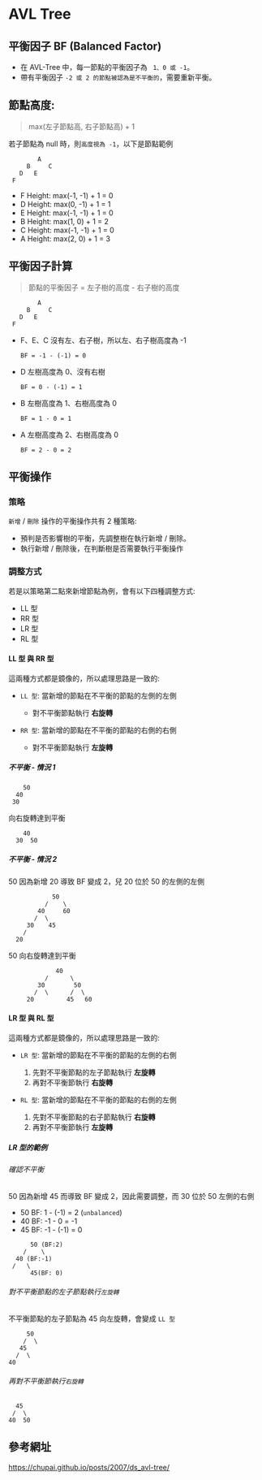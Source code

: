 # AVL Tree

## 平衡因子 BF (Balanced Factor)

- 在 AVL-Tree 中，每一節點的平衡因子為 ` 1、0 或 -1`。   
- 帶有平衡因子 `-2 或 2 的節點被認為是不平衡的`，需要重新平衡。

## 節點高度: 

> max(左子節點高, 右子節點高) + 1

若子節點為 null 時，則`高度視為 -1`，以下是節點範例
```
        A
     B     C
   D   E
 F 
``` 

- F Height: max(-1, -1) + 1 = 0
- D Height: max(0, -1) + 1 = 1
- E Height: max(-1, -1) + 1 = 0
- B Height: max(1, 0) + 1 = 2
- C Height: max(-1, -1) + 1 = 0
- A Height: max(2, 0) + 1 = 3

## 平衡因子計算

> 節點的平衡因子 = 左子樹的高度 - 右子樹的高度

```
        A
     B     C
   D   E
 F 
``` 

- F、E、C 沒有左、右子樹，所以左、右子樹高度為 -1
  ```
  BF = -1 - (-1) = 0
  ```
- D 左樹高度為 0、沒有右樹
  ```
  BF = 0 - (-1) = 1
  ```
- B 左樹高度為 1、右樹高度為 0 
  ```
  BF = 1 - 0 = 1
  ```
- A 左樹高度為 2、右樹高度為 0 
  ```
  BF = 2 - 0 = 2
  ```  
## 平衡操作

### 策略

`新增` / `刪除` 操作的平衡操作共有 2 種策略:
- 預判是否影響樹的平衡，先調整樹在執行新增 / 刪除。
- 執行新增 / 刪除後，在判斷樹是否需要執行平衡操作

### 調整方式

若是以策略第二點來新增節點為例，會有以下四種調整方式:

- LL 型
- RR 型
- LR 型
- RL 型

#### LL 型 與 RR 型

這兩種方式都是鏡像的，所以處理思路是一致的:

- `LL 型`: 當新增的節點在不平衡的節點的左側的左側
  - 對不平衡節點執行 **右旋轉**

- `RR 型`: 當新增的節點在不平衡的節點的右側的右側
  - 對不平衡節點執行 **左旋轉**

##### 不平衡 - 情況 1

```
    50
  40
 30   
```

向右旋轉達到平衡

```
    40
  30  50
```

##### 不平衡 - 情況 2

50 因為新增 20 導致 BF 變成 2，兒 20 位於 50 的左側的左側

```
            50
          /    \
        40     60 
       /  \   
     30    45 
    /
  20     
```

50 向右旋轉達到平衡

```
             40
          /      \
        30        50 
       /  \      /  \
     20         45   60       
```

#### LR 型 與 RL 型

這兩種方式都是鏡像的，所以處理思路是一致的:

- `LR 型`: 當新增的節點在不平衡的節點的左側的右側
  1. 先對不平衡節點的左子節點執行 **左旋轉**
  2. 再對不平衡節執行 **右旋轉**

- `RL 型`: 當新增的節點在不平衡的節點的右側的左側
  1. 先對不平衡節點的右子節點執行 **右旋轉**
  2. 再對不平衡節執行 **左旋轉**

##### LR 型的範例

###### 確認不平衡

50 因為新增 45 而導致 BF 變成 2，因此需要調整，而 30 位於 50 左側的右側

- 50 BF: 1 - (-1) = 2 (`unbalanced`)
- 40 BF: -1 - 0 = -1
- 45 BF: -1 - (-1) = 0
```
      50 (BF:2)
    /    \
  40 (BF:-1)
 /   \ 
      45(BF: 0)
```

###### 對不平衡節點的左子節點執行`左旋轉`

不平衡節點的左子節點為 45 向左旋轉，會變成 `LL 型`

```
     50
    /  \
   45
  /  \ 
40  
```

###### 再對不平衡節執行`右旋轉`

```
  45
 /  \
40  50 
```

## 參考網址

https://chupai.github.io/posts/2007/ds_avl-tree/

